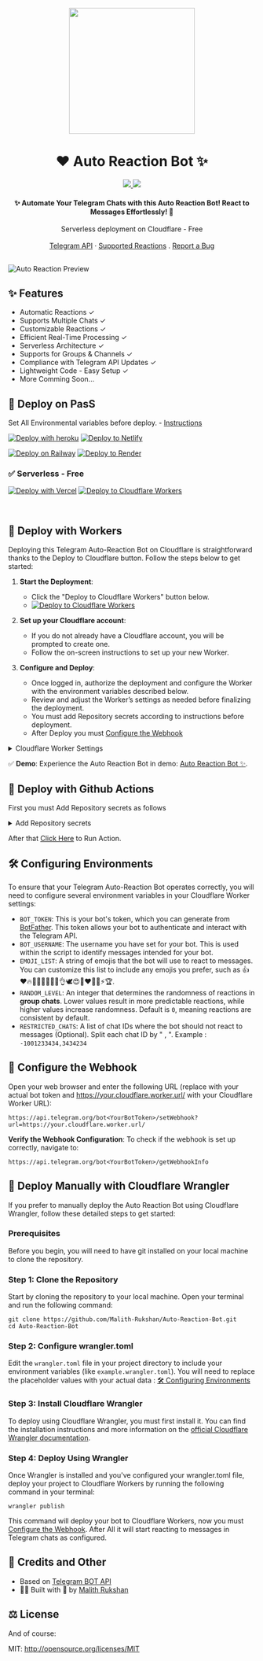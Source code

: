 <p style="text-align:center;" align="center">
  <img align="center" src="https://raw.githubusercontent.com/Malith-Rukshan/Auto-Reaction-Bot/main/logo.png" width="256px" height="256px"/>
</p>
<h1 align="center">❤️ Auto Reaction Bot ✨</h1>
<div align='center'>
<a href='https://Auto_ReactionBOT.t.me'>
<img src='https://img.shields.io/badge/Demo-Workers-1cd760?logo=cloudflare&style=flat'>
</a>
<a href='https://t.me/Auto_ReactionBOT'>
<img src='https://img.shields.io/badge/Telegram-@Auto__ReactionBOT-blue?logo=telegram&style=flat'> 
</a>
</div>
<h4 align="center">✨ Automate Your Telegram Chats with this Auto Reaction Bot! React to Messages Effortlessly! 🚀</h4>
<div align="center">
  Serverless deployment on Cloudflare - Free
  <br />
  <br />
  <a href="https://core.telegram.org/bots/api#setmessagereaction">Telegram API</a>
  ·
  <a href="https://core.telegram.org/bots/api#reactiontype">Supported Reactions</a>
  .
  <a href="https://github.com/Malith-Rukshan/Auto-Reaction-Bot/issues/new">Report a Bug</a>
</div>

##
![Auto Reaction Preview](https://raw.githubusercontent.com/Malith-Rukshan/Auto-Reaction-Bot/main/preview.gif)


## ✨ Features
- Automatic Reactions ✓
- Supports Multiple Chats ✓
- Customizable Reactions ✓
- Efficient Real-Time Processing ✓
- Serverless Architecture ✓
- Supports for Groups & Channels ✓
- Compliance with Telegram API Updates ✓
- Lightweight Code - Easy Setup ✓
- More Comming Soon...

## 🚀 Deploy on PasS

Set All Environmental variables before deploy. -  [Instructions](#-configuring-environments)

[![Deploy with heroku](https://www.herokucdn.com/deploy/button.svg)](https://heroku.com/deploy)
[![Deploy to Netlify](https://www.netlify.com/img/deploy/button.svg)](https://app.netlify.com/start/deploy?repository=https://github.com/Malith-Rukshan/Auto-Reaction-Bot)

[![Deploy on Railway](https://railway.app/button.svg)](https://railway.app/template/xAf8hY?referralCode=jC4ZQ_)
[![Deploy to Render](https://render.com/images/deploy-to-render-button.svg)](https://render.com/deploy)

### ✅ Serverless - Free

[![Deploy with Vercel](https://vercel.com/button)](https://vercel.com/new/clone?repository-url=https://github.com/Malith-Rukshan/Auto-Reaction-Bot)
[![Deploy to Cloudflare Workers](https://deploy.workers.cloudflare.com/button)](https://deploy.workers.cloudflare.com/?url=https://github.com/Malith-Rukshan/Auto-Reaction-Bot)

</br>

## 🚀 Deploy with Workers

Deploying this Telegram Auto-Reaction Bot on Cloudflare is straightforward thanks to the Deploy to Cloudflare button. Follow the steps below to get started:

1. **Start the Deployment**:
    - Click the "Deploy to Cloudflare Workers" button below.
    - [![Deploy to Cloudflare Workers](https://deploy.workers.cloudflare.com/button)](https://deploy.workers.cloudflare.com/?url=https://github.com/Malith-Rukshan/Auto-Reaction-Bot)
    
2. **Set up your Cloudflare account**:
    - If you do not already have a Cloudflare account, you will be prompted to create one.
    - Follow the on-screen instructions to set up your new Worker.

3. **Configure and Deploy**:
    - Once logged in, authorize the deployment and configure the Worker with the environment variables described below.
    - Review and adjust the Worker’s settings as needed before finalizing the deployment.
    - You must add Repository secrets according to instructions before deployment.
    - After Deploy you must [Configure the Webhook](#-configure-the-webhook)

<details><summary>Cloudflare Worker Settings</summary><img align="center" src="https://raw.githubusercontent.com/Malith-Rukshan/Auto-Reaction-Bot/main/cloudflare-settings.png"/></details>

✅ **Demo**: Experience the Auto Reaction Bot in demo: [Auto Reaction Bot ✨](https://t.me/Auto_ReactionBOT).

## 🚀 Deploy with Github Actions
First you must Add Repository secrets as follows

<details><summary>Add Repository secrets</summary><img align="center" src="https://raw.githubusercontent.com/Malith-Rukshan/Auto-Reaction-Bot/main/github-secrets.png"/></details>

After that [Click Here](https://github.com/Malith-Rukshan/Auto-Reaction-Bot/actions/workflows/deploy.yml) to Run Action.

## 🛠 Configuring Environments

To ensure that your Telegram Auto-Reaction Bot operates correctly, you will need to configure several environment variables in your Cloudflare Worker settings:

- `BOT_TOKEN`: This is your bot's token, which you can generate from [BotFather](https://t.me/BotFather). This token allows your bot to authenticate and interact with the Telegram API.
- `BOT_USERNAME`: The username you have set for your bot. This is used within the script to identify messages intended for your bot.
- `EMOJI_LIST`: A string of emojis that the bot will use to react to messages. You can customize this list to include any emojis you prefer, such as 👍❤🔥🥰👏😁🎉🤩🙏👌🕊😍🐳❤‍🔥💯⚡🏆.
- `RANDOM_LEVEL`: An integer that determines the randomness of reactions in **group chats**. Lower values result in more predictable reactions, while higher values increase randomness. Default is `0`, meaning reactions are consistent by default.
- `RESTRICTED_CHATS`: A list of chat IDs where the bot should not react to messages (Optional). Split each chat ID by " , ". Example : `-1001233434,3434234`

## 🧩 Configure the Webhook
Open your web browser and enter the following URL (replace <YourBotToken> with your actual bot token and https://your.cloudflare.worker.url/ with your Cloudflare Worker URL):
    <br>
    
```
https://api.telegram.org/bot<YourBotToken>/setWebhook?url=https://your.cloudflare.worker.url/
```

**Verify the Webhook Configuration**:
To check if the webhook is set up correctly, navigate to:
    <br>

```
https://api.telegram.org/bot<YourBotToken>/getWebhookInfo
```

## 🚀 Deploy Manually with Cloudflare Wrangler

If you prefer to manually deploy the Auto Reaction Bot using Cloudflare Wrangler, follow these detailed steps to get started:

### Prerequisites
Before you begin, you will need to have git installed on your local machine to clone the repository.

### Step 1: Clone the Repository
Start by cloning the repository to your local machine. Open your terminal and run the following command:
```
git clone https://github.com/Malith-Rukshan/Auto-Reaction-Bot.git
cd Auto-Reaction-Bot
```

### Step 2: Configure wrangler.toml
Edit the `wrangler.toml` file in your project directory to include your environment variables (like `example.wrangler.toml`). You will need to replace the placeholder values with your actual data : [🛠 Configuring Environments](#-configuring-environments)

### Step 3: Install Cloudflare Wrangler
To deploy using Cloudflare Wrangler, you must first install it. You can find the installation instructions and more information on the [official Cloudflare Wrangler documentation](https://developers.cloudflare.com/workers/wrangler/install-and-update/).

### Step 4: Deploy Using Wrangler
Once Wrangler is installed and you've configured your wrangler.toml file, deploy your project to Cloudflare Workers by running the following command in your terminal:
```
wrangler publish
```
This command will deploy your bot to Cloudflare Workers, now you must [Configure the Webhook](#-configure-the-webhook). After All it will start reacting to messages in Telegram chats as configured.

## 🎯 Credits and Other
- Based on [Telegram BOT API](https://core.telegram.org/bots/api)
- 🧑‍💻 Built with 💖 by [Malith Rukshan](https://malith.dev)

## ⚖️ License
And of course:

MIT: http://opensource.org/licenses/MIT
